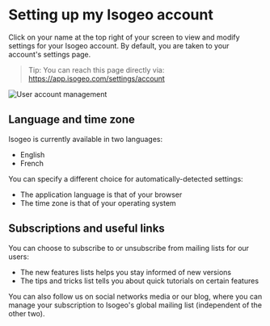 # Setting up my Isogeo account

Click on your name at the top right of your screen to view and modify settings for your Isogeo account. By default, you are taken to your account's settings page.

> Tip: You can reach this page directly via: https://app.isogeo.com/settings/account

![User account management](/en/images/params_MonCompte.png "Setting up your Isogeo user account")


## Language and time zone

Isogeo is currently available in two languages:
* English
* French

You can specify a different choice for automatically-detected settings:

* The application language is that of your browser
* The time zone is that of your operating system

## Subscriptions and useful links

You can choose to subscribe to or unsubscribe from mailing lists for our users:

* The new features lists helps you stay informed of new versions
* The tips and tricks list tells you about quick tutorials on certain features

You can also follow us on social networks media or our blog, where you can manage your subscription to Isogeo's global mailing list (independent of the other two).
